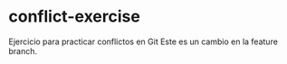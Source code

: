 # conflict-exercise
Ejercicio para practicar conflictos en Git
Este es un cambio en la feature branch. 